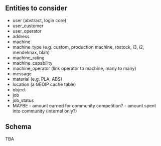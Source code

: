 Entities to consider
--------------------

* user (abstract, login core)
* user_customer
* user_operator
* address
* machine
* machine_type (e.g. custom, production machine, rostock, i3, i2, mendelmax, blah)
* machine_rating
* machine_capability
* machine_operator (link operator to machine, many to many)
* message
* material (e.g. PLA, ABS)
* location (a GEOIP cache table)
* object
* job
* job_status
* MAYBE  - amount earned for community competition?
         - amount spent into community (internel only?)

Schema
------

TBA
